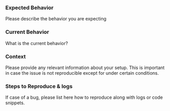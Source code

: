 ### Expected Behavior

Please describe the behavior you are expecting

### Current Behavior

What is the current behavior?

### Context

Please provide any relevant information about your setup. This is important in case the issue is not reproducible except for under certain conditions.

### Steps to Reproduce & logs

If case of a bug, please list here how to reproduce along with logs or code snippets.
